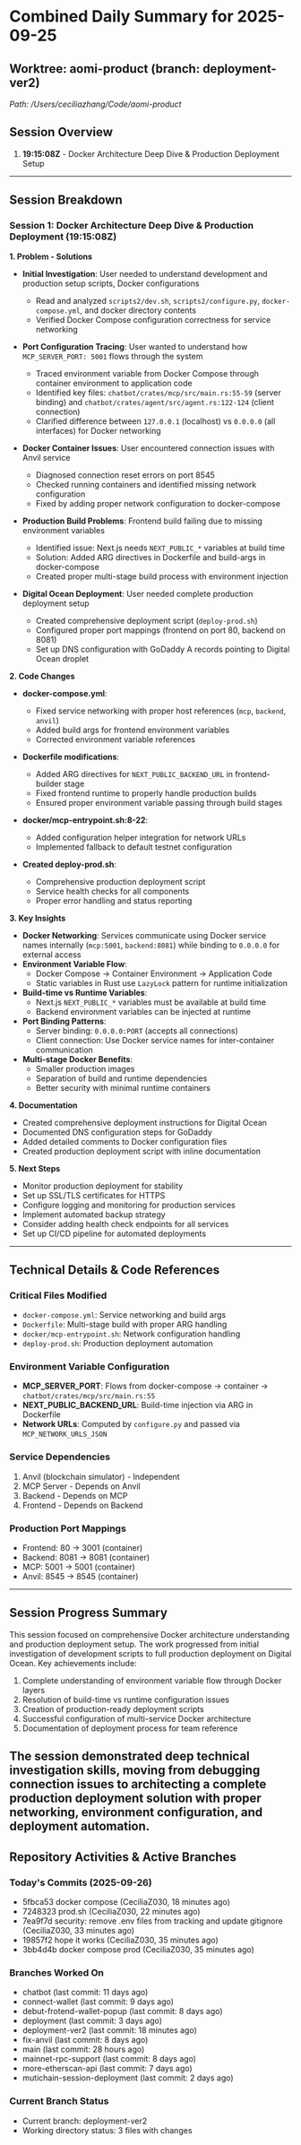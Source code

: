 # Combined Daily Summary for 2025-09-25

## Worktree: aomi-product (branch: deployment-ver2)
_Path: /Users/ceciliazhang/Code/aomi-product_


## Session Overview
1. **19:15:08Z** - Docker Architecture Deep Dive & Production Deployment Setup

---

## Session Breakdown

### Session 1: Docker Architecture Deep Dive & Production Deployment (19:15:08Z)

**1. Problem - Solutions**
- **Initial Investigation**: User needed to understand development and production setup scripts, Docker configurations
  - Read and analyzed `scripts2/dev.sh`, `scripts2/configure.py`, `docker-compose.yml`, and docker directory contents
  - Verified Docker Compose configuration correctness for service networking

- **Port Configuration Tracing**: User wanted to understand how `MCP_SERVER_PORT: 5001` flows through the system
  - Traced environment variable from Docker Compose through container environment to application code
  - Identified key files: `chatbot/crates/mcp/src/main.rs:55-59` (server binding) and `chatbot/crates/agent/src/agent.rs:122-124` (client connection)
  - Clarified difference between `127.0.0.1` (localhost) vs `0.0.0.0` (all interfaces) for Docker networking

- **Docker Container Issues**: User encountered connection issues with Anvil service
  - Diagnosed connection reset errors on port 8545
  - Checked running containers and identified missing network configuration
  - Fixed by adding proper network configuration to docker-compose

- **Production Build Problems**: Frontend build failing due to missing environment variables
  - Identified issue: Next.js needs `NEXT_PUBLIC_*` variables at build time
  - Solution: Added ARG directives in Dockerfile and build-args in docker-compose
  - Created proper multi-stage build process with environment injection

- **Digital Ocean Deployment**: User needed complete production deployment setup
  - Created comprehensive deployment script (`deploy-prod.sh`)
  - Configured proper port mappings (frontend on port 80, backend on 8081)
  - Set up DNS configuration with GoDaddy A records pointing to Digital Ocean droplet

**2. Code Changes**
- **docker-compose.yml**:
  - Fixed service networking with proper host references (`mcp`, `backend`, `anvil`)
  - Added build args for frontend environment variables
  - Corrected environment variable references

- **Dockerfile modifications**:
  - Added ARG directives for `NEXT_PUBLIC_BACKEND_URL` in frontend-builder stage
  - Fixed frontend runtime to properly handle production builds
  - Ensured proper environment variable passing through build stages

- **docker/mcp-entrypoint.sh:8-22**:
  - Added configuration helper integration for network URLs
  - Implemented fallback to default testnet configuration

- **Created deploy-prod.sh**:
  - Comprehensive production deployment script
  - Service health checks for all components
  - Proper error handling and status reporting

**3. Key Insights**
- **Docker Networking**: Services communicate using Docker service names internally (`mcp:5001`, `backend:8081`) while binding to `0.0.0.0` for external access
- **Environment Variable Flow**:
  - Docker Compose → Container Environment → Application Code
  - Static variables in Rust use `LazyLock` pattern for runtime initialization
- **Build-time vs Runtime Variables**:
  - Next.js `NEXT_PUBLIC_*` variables must be available at build time
  - Backend environment variables can be injected at runtime
- **Port Binding Patterns**:
  - Server binding: `0.0.0.0:PORT` (accepts all connections)
  - Client connection: Use Docker service names for inter-container communication
- **Multi-stage Docker Benefits**:
  - Smaller production images
  - Separation of build and runtime dependencies
  - Better security with minimal runtime containers

**4. Documentation**
- Created comprehensive deployment instructions for Digital Ocean
- Documented DNS configuration steps for GoDaddy
- Added detailed comments to Docker configuration files
- Created production deployment script with inline documentation

**5. Next Steps**
- Monitor production deployment for stability
- Set up SSL/TLS certificates for HTTPS
- Configure logging and monitoring for production services
- Implement automated backup strategy
- Consider adding health check endpoints for all services
- Set up CI/CD pipeline for automated deployments

---

## Technical Details & Code References

### Critical Files Modified
- `docker-compose.yml`: Service networking and build args
- `Dockerfile`: Multi-stage build with proper ARG handling
- `docker/mcp-entrypoint.sh`: Network configuration handling
- `deploy-prod.sh`: Production deployment automation

### Environment Variable Configuration
- **MCP_SERVER_PORT**: Flows from docker-compose → container → `chatbot/crates/mcp/src/main.rs:55`
- **NEXT_PUBLIC_BACKEND_URL**: Build-time injection via ARG in Dockerfile
- **Network URLs**: Computed by `configure.py` and passed via `MCP_NETWORK_URLS_JSON`

### Service Dependencies
1. Anvil (blockchain simulator) - Independent
2. MCP Server - Depends on Anvil
3. Backend - Depends on MCP
4. Frontend - Depends on Backend

### Production Port Mappings
- Frontend: 80 → 3001 (container)
- Backend: 8081 → 8081 (container)
- MCP: 5001 → 5001 (container)
- Anvil: 8545 → 8545 (container)

---

## Session Progress Summary

This session focused on comprehensive Docker architecture understanding and production deployment setup. The work progressed from initial investigation of development scripts to full production deployment on Digital Ocean. Key achievements include:

1. Complete understanding of environment variable flow through Docker layers
2. Resolution of build-time vs runtime configuration issues
3. Creation of production-ready deployment scripts
4. Successful configuration of multi-service Docker architecture
5. Documentation of deployment process for team reference

The session demonstrated deep technical investigation skills, moving from debugging connection issues to architecting a complete production deployment solution with proper networking, environment configuration, and deployment automation.
---

## Repository Activities & Active Branches

### Today's Commits (2025-09-26)
- 5fbca53 docker compose (CeciliaZ030, 18 minutes ago)
- 7248323 prod.sh (CeciliaZ030, 22 minutes ago)
- 7ea9f7d security: remove .env files from tracking and update gitignore (CeciliaZ030, 33 minutes ago)
- 19857f2 hope it works (CeciliaZ030, 35 minutes ago)
- 3bb4d4b docker compose prod (CeciliaZ030, 35 minutes ago)

### Branches Worked On
- chatbot (last commit: 11 days ago)
- connect-wallet (last commit: 9 days ago)
- debut-frotend-wallet-popup (last commit: 8 days ago)
- deployment (last commit: 3 days ago)
- deployment-ver2 (last commit: 18 minutes ago)
- fix-anvil (last commit: 8 days ago)
- main (last commit: 28 hours ago)
- mainnet-rpc-support (last commit: 8 days ago)
- more-etherscan-api (last commit: 7 days ago)
- mutichain-session-deployment (last commit: 2 days ago)

### Current Branch Status
- Current branch: deployment-ver2
- Working directory status: 3 files with changes
